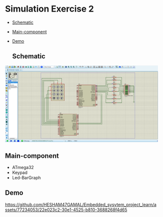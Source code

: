 # Simulation Exercise 2
- [Schematic](#Schematic)
- [Main-component](#Main-component)
- [Demo](#Demo)

  ## Schematic

<img src="https://github.com/HESHAM47GAMAL/Embedded_sysytem_project_learn/blob/main/interface_p2/5.UART/Proteus_simulation/2.Exercise2/Schematic.png">

  ## Main-component

- ATmega32
- Keypad
- Led-BarGraph


## Demo

https://github.com/HESHAM47GAMAL/Embedded_sysytem_project_learn/assets/77234053/22e023c2-30e1-4525-b810-3688268f4d65

